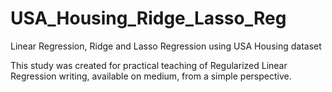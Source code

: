 # USA_Housing_Ridge_Lasso_Reg
Linear Regression, Ridge and Lasso Regression using USA Housing dataset

This study was created for practical teaching of Regularized Linear Regression writing, available on medium, from a simple perspective.

